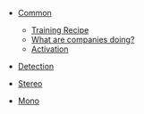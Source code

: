 - [Common](Common/)

  - [Training Recipe](Common/Recipe.md)
  - [What are companies doing?](Common/Companies.md)
  - [Activation](Common/Activation.md)

- [Detection](Detection/)
<!-- 
  - [2019_FCOS](Detection/FCOS.md) -->

- [Stereo](Stereo/)

  <!-- - [2019_HD3](Stereo/HD3.md)
  - [2020_HITNet](Stereo/HITNet.md) -->

- [Mono](Mono/)
<!-- 
  - [2019_MonoDepth2](Mono/MonoDepth2.md)
  - [2020_MiDaS](Mono/MiDaS.md) -->